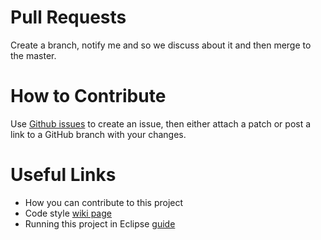 # Pull Requests

Create a branch, notify me and so we discuss about it and then merge to the
master.

# How to Contribute

Use [Github issues](https://github.com/jasonwee/videoOnCloud/issues) to create an issue, then either attach a patch or post a link to a GitHub branch with your changes.

# Useful Links

- How you can contribute to this project
- Code style [wiki page](https://github.com/jasonwee/videoOnCloud/wiki#general-code-conventions)
- Running this project in Eclipse [guide](https://github.com/jasonwee/videoOnCloud/wiki#running-this-project-in-eclipse)
